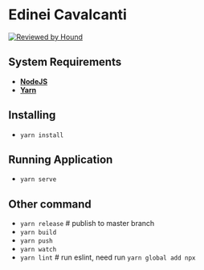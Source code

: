 # Edinei Cavalcanti

[![Reviewed by Hound](https://img.shields.io/badge/Reviewed_by-Hound-8E64B0.svg)](https://houndci.com)

## System Requirements

* **[NodeJS](https://nodejs.org/en/)**
* **[Yarn](https://yarnpkg.com/en/)**

## Installing

* ```yarn install```

## Running Application

* ```yarn serve```

## Other command

* ```yarn release``` # publish to master branch
* ```yarn build```
* ```yarn push```
* ```yarn watch```
* ```yarn lint``` # run eslint, need run ```yarn global add npx```
